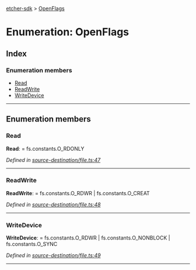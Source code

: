 [etcher-sdk](../README.md) > [OpenFlags](../enums/openflags.md)

# Enumeration: OpenFlags

## Index

### Enumeration members

* [Read](openflags.md#read)
* [ReadWrite](openflags.md#readwrite)
* [WriteDevice](openflags.md#writedevice)

---

## Enumeration members

<a id="read"></a>

###  Read

**Read**:  =  fs.constants.O_RDONLY

*Defined in [source-destination/file.ts:47](https://github.com/balena-io-modules/etcher-sdk/blob/050d15d/lib/source-destination/file.ts#L47)*

___
<a id="readwrite"></a>

###  ReadWrite

**ReadWrite**:  =  fs.constants.O_RDWR | fs.constants.O_CREAT

*Defined in [source-destination/file.ts:48](https://github.com/balena-io-modules/etcher-sdk/blob/050d15d/lib/source-destination/file.ts#L48)*

___
<a id="writedevice"></a>

###  WriteDevice

**WriteDevice**:  =  fs.constants.O_RDWR |
		fs.constants.O_NONBLOCK |
		fs.constants.O_SYNC

*Defined in [source-destination/file.ts:49](https://github.com/balena-io-modules/etcher-sdk/blob/050d15d/lib/source-destination/file.ts#L49)*

___

